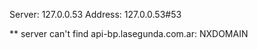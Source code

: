 Server:		127.0.0.53
Address:	127.0.0.53#53

** server can't find api-bp.lasegunda.com.ar: NXDOMAIN

